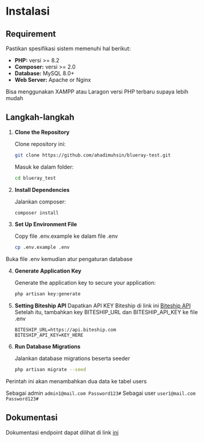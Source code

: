 # Instalasi

## Requirement
Pastikan spesifikasi sistem memenuhi hal berikut:
- **PHP:** versi  >= 8.2
- **Composer:**  versi >= 2.0
- **Database:** MySQL 8.0+
- **Web Server:** Apache or Nginx

Bisa menggunakan XAMPP atau Laragon versi PHP terbaru supaya lebih mudah

## Langkah-langkah

1. **Clone the Repository**

   Clone repository ini:

   ```bash
   git clone https://github.com/ahadimuhsin/blueray-test.git
   ```

   Masuk ke dalam folder:

   ```bash
   cd blueray_test
   ```

2. **Install Dependencies**

   Jalankan composer:

   ```bash
   composer install
   ```

3. **Set Up Environment File**

   Copy file .env.example ke dalam file .env

   ```bash
   cp .env.example .env
   ```

  Buka file .env kemudian atur pengaturan database

4. **Generate Application Key**

   Generate the application key to secure your application:

   ```bash
   php artisan key:generate
   ```
5. **Setting Biteship API**
    Dapatkan API KEY Biteship di link ini [Biteship API](https://biteship.com/en/docs/api/usage_flow "Biteship API")
    Setelah itu, tambahkan key BITESHIP_URL dan BITESHIP_API_KEY ke file .env
    ```
    BITESHIP_URL=https://api.biteship.com
    BITESHIP_API_KEY=KEY_HERE
    ```

6. **Run Database Migrations**

   Jalankan database migrations beserta seeder

   ```bash
   php artisan migrate --seed
   ```
  Perintah ini akan menambahkan dua data ke tabel users

  Sebagai admin
    ```
    admin1@mail.com
    Password123#
    ```
  Sebagai user
    ```
    user1@mail.com
    Password123#
    ```
    
## Dokumentasi
Dokumentasi endpoint dapat dilihat di link [ini](https://documenter.getpostman.com/view/10026548/2sAYQgg8Ti "ini")
